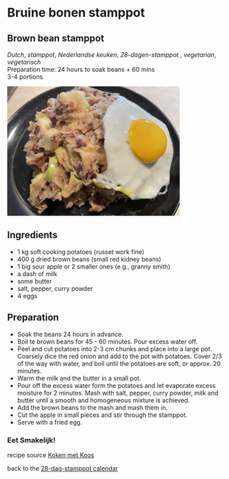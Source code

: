# Bruine bonen stamppot 
## Brown bean stamppot
_Dutch_, _stamppot_, _Nederlandse keuken_, _28-dagen-stamppot_ , _vegetarian_, _vegetarisch_  
Preparation time: 24 hours to soak beans + 60 mins  
3-4 portions  

<img src="images/dag-23_bruine_bonen_stamppot.jpg" width="400">  

## Ingredients
* 1 kg soft cooking potatoes (russet work fine)
* 400 g dried brown beans (small red kidney beans)
* 1 big sour apple or 2 smaller ones (e.g., granny smith)
* a dash of milk
* some butter
* salt, pepper, curry powder
* 4 eggs

## Preparation
* Soak the beans 24 hours in advance.
* Boil te brown beans for 45 - 60 minutes. Pour excess water off.
* Peel and cut potatoes into 2-3 cm chunks and place into a large pot. Coarsely dice the red onion and add to the pot with potatoes. Cover 2/3 of the way with water, and boil until the potatoes are soft, or approx. 20 minutes.
* Warm the milk and the butter in a small pot.
* Pour off the excess water form the potatoes and let evaporate excess moisture for 2 minutes. Mash with salt, pepper, curry powder, milk and butter until a smooth and homogeneous mixture is achieved.
* Add the brown beans to the mash and mash them in.
* Cut the apple in small pieces and stir through the stamppot. 
* Serve with a fried egg. 

### Eet Smakelijk!
recipe source [Koken met Koos](http://www.kokenmetkoos.nl/stamppotten/bruine-bonen-stamppot/)

back to the [28-dag-stamppot calendar](https://mlopatka.github.io/recipe-book/)
